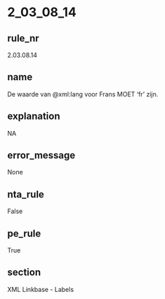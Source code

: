 # 2_03_08_14

## rule_nr
2.03.08.14

## name
De waarde van @xml:lang voor Frans MOET ‘fr’ zijn.

## explanation
NA

## error_message
None

## nta_rule
False

## pe_rule
True

## section
XML Linkbase - Labels

